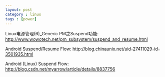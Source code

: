 ```yaml
---
layout: post
category : linux
tags : [power]
---
```


Linux电源管理(6)_Generic PM之Suspend功能:
http://www.wowotech.net/pm_subsystem/suspend_and_resume.html

Android Suspend/Resume Flow:
http://blog.chinaunix.net/uid-27411029-id-3501935.html

Android (Linux) Suspend Flow:
http://blog.csdn.net/myarrow/article/details/8837756
